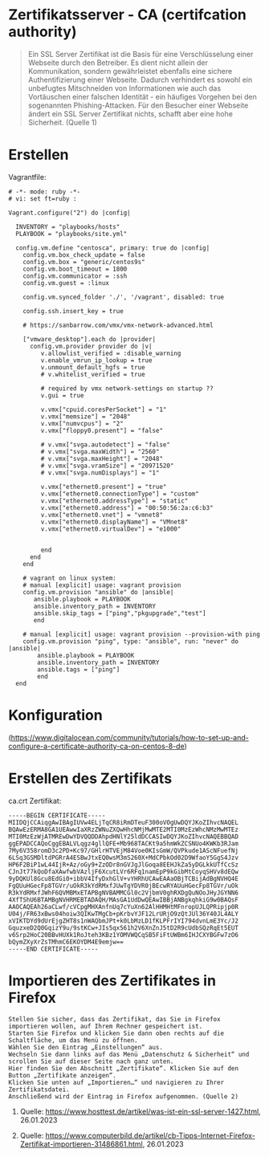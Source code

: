 # Zertifikatsserver - CA (certifcation authority)
> Ein SSL Server Zertifikat ist die Basis für eine Verschlüsselung einer Webseite durch den Betreiber. Es dient nicht allein der Kommunikation, sondern 
 gewährleistet ebenfalls eine sichere Authentifizierung einer Webseite. Dadurch verhindert es sowohl ein unbefugtes Mitschneiden von Informationen wie auch das Vortäuschen einer falschen Identität - ein häufiges Vorgehen bei den sogenannten Phishing-Attacken. Für den Besucher einer Webseite ändert ein SSL Server Zertifikat nichts, schafft aber eine hohe Sicherheit. (Quelle 1)
# Erstellen

Vagrantfile: 

```
# -*- mode: ruby -*-
# vi: set ft=ruby :

Vagrant.configure("2") do |config|
  
  INVENTORY = "playbooks/hosts"
  PLAYBOOK = "playbooks/site.yml"  
    
  config.vm.define "centosca", primary: true do |config|  
    config.vm.box_check_update = false   
    config.vm.box = "generic/centos9s"
    config.vm.boot_timeout = 1800
    config.vm.communicator = :ssh
    config.vm.guest = :linux
    
    config.vm.synced_folder './', '/vagrant', disabled: true
    
    config.ssh.insert_key = true
  
    # https://sanbarrow.com/vmx/vmx-network-advanced.html
  
    ["vmware_desktop"].each do |provider|
      config.vm.provider provider do |v|
         v.allowlist_verified = :disable_warning
         v.enable_vmrun_ip_lookup = true
         v.unmount_default_hgfs = true
         # v.whitelist_verified = true
         
         # required by vmx network-settings on startup ??
         v.gui = true
      
         v.vmx["cpuid.coresPerSocket"] = "1"
         v.vmx["memsize"] = "2048"
         v.vmx["numvcpus"] = "2"
         v.vmx["floppy0.present"] = "false"
		 
		 # v.vmx["svga.autodetect"] = "false"
		 # v.vmx["svga.maxWidth"] = "2560"
		 # v.vmx["svga.maxHeight"] = "2048"
		 # v.vmx["svga.vramSize"] = "20971520"
		 # v.vmx["svga.numDisplays"] = "1"
      
         v.vmx["ethernet0.present"] = "true"
         v.vmx["ethernet0.connectionType"] = "custom"
         v.vmx["ethernet0.addressType"] = "static"
         v.vmx["ethernet0.address"] = "00:50:56:2a:c6:b3"
         v.vmx["ethernet0.vnet"] = "vmnet8"
         v.vmx["ethernet0.displayName"] = "VMnet8"
         v.vmx["ethernet0.virtualDev"] = "e1000"
               

         end
      end
    end  
    
	# vagrant on linux system:
    # manual [explicit] usage: vagrant provision
    config.vm.provision "ansible" do |ansible|
       ansible.playbook = PLAYBOOK
       ansible.inventory_path = INVENTORY
       ansible.skip_tags = ["ping","pkgupgrade","test"]
       end
       
    # manual [explicit] usage: vagrant provision --provision-with ping
    config.vm.provision "ping", type: "ansible", run: "never" do |ansible|
        ansible.playbook = PLAYBOOK
        ansible.inventory_path = INVENTORY
        ansible.tags = ["ping"]
        end
  end
```

# Konfiguration


(https://www.digitalocean.com/community/tutorials/how-to-set-up-and-configure-a-certificate-authority-ca-on-centos-8-de)
# Erstellen des Zertifikats

ca.crt Zertifikat:

```
-----BEGIN CERTIFICATE-----
MIIDQjCCAiqgAwIBAgIUVw4ELjTqCR8iRmDTeuF300oVOgUwDQYJKoZIhvcNAQEL
BQAwEzERMA8GA1UEAwwIaXRzZWNuZXQwHhcNMjMwMTE2MTI0MzEzWhcNMzMwMTEz
MTI0MzEzWjATMREwDwYDVQQDDAhpdHNlY25ldDCCASIwDQYJKoZIhvcNAQEBBQAD
ggEPADCCAQoCggEBALVLqgz4gllQFE+Mb968TACKt9a5hmWkZCSNUo4KWKb3RJam
7My6V358romD3c2PD+Kc97/GHlrHTVEjM84Voe0KIsGmW/QVPkude1AScNFuefNj
6LSq3GSMDltdPGRrA4ESBwJtxEQ0wsM3mS260X+MdCPbkOd02D9WfaoY5GgS4Jzv
HP6F2BiP1wL44IjR+Az/oGy9+ZzODr8nGVJgJlGoqa8EEHJkZa5yDGLkkUTfCcSz
CJnJt77kQoDfaXAwfwbVAzljF6XcutLVr6RFq1namEpP9kGibMtCoyqSHVv8dEQw
9yDQKUl8Gcu8EdGi0+ibbV4IfyDxhGlV+vYHRhUCAwEAAaOBjTCBijAdBgNVHQ4E
FgQUuHGecFp8TGVr/uOkR3kYdRMxfJUwTgYDVR0jBEcwRYAUuHGecFp8TGVr/uOk
R3kYdRMxfJWhF6QVMBMxETAPBgNVBAMMCGl0c2VjbmV0ghRXDgQuNOoJHyJGYNN6
4XfTShU6BTAMBgNVHRMEBTADAQH/MAsGA1UdDwQEAwIBBjANBgkqhkiG9w0BAQsF
AAOCAQEAh26aCLwf/cVCpgMHXAnfnUq7cYuXn62AlHHMHtMFnropUJLQPRipjp0R
U04j/FR63xBws04hoiw3QIKwTMgCb+pKrbvYJF12LrURjO9zQtJUl36Y40JL4ALY
xVIKTDYd9dUrEjgZHT8s1nWAQbmJPt+k0LbMzLD1fKLPFrIYI794dvnLmE3Yc/J2
GquzxeD2Q0GqizY9u/9stKCw+JIs5qx561h2V6XnZnJ5tD2R9cUdbSQzRqEt5EUT
v6Srp2HoC20BBvHUXk1RoJteh3KBz1YOMVWQCqSB5FiFtUWBm6IHJCXYBGFw7zO6
bQymZXyXrZsTMhmC6EKOYDM4E9emjw==
-----END CERTIFICATE-----
```

# Importieren des Zertifikates in Firefox 
    Stellen Sie sicher, dass das Zertifikat, das Sie in Firefox importieren wollen, auf Ihrem Rechner gespeichert ist.
    Starten Sie Firefox und klicken Sie dann oben rechts auf die Schaltfläche, um das Menü zu öffnen.
    Wählen Sie den Eintrag „Einstellungen“ aus.
    Wechseln Sie dann links auf das Menü „Datenschutz & Sicherheit“ und scrollen Sie auf dieser Seite nach ganz unten.
    Hier finden Sie den Abschnitt „Zertifikate“. Klicken Sie auf den Button „Zertifikate anzeigen“.
    Klicken Sie unten auf „Importieren…“ und navigieren zu Ihrer Zertifikatsdatei.
    Anschließend wird der Eintrag in Firefox aufgenommen. (Quelle 2)

1. Quelle: https://www.hosttest.de/artikel/was-ist-ein-ssl-server-1427.html, 26.01.2023

2. Quelle: https://www.computerbild.de/artikel/cb-Tipps-Internet-Firefox-Zertifikat-importieren-31486861.html, 26.01.2023
